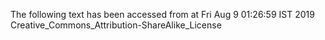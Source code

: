 The following text has been accessed from at Fri Aug 9 01:26:59 IST 2019
Creative_Commons_Attribution-ShareAlike_License
